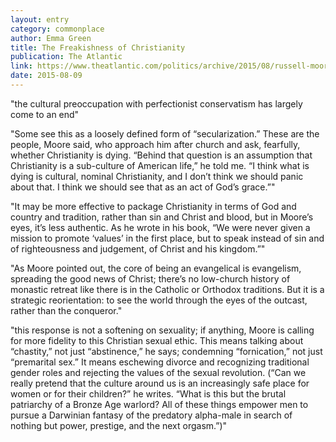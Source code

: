 ```yaml
---
layout: entry
category: commonplace
author: Emma Green
title: The Freakishness of Christianity
publication: The Atlantic
link: https://www.theatlantic.com/politics/archive/2015/08/russell-moore-christian-freaks/400265/
date: 2015-08-09
---
```


"the cultural preoccupation with perfectionist conservatism has largely come to an end"

"Some see this as a loosely defined form of “secularization.” These are the people, Moore said, who approach him after church and ask, fearfully, whether Christianity is dying. “Behind that question is an assumption that Christianity is a sub-culture of American life,” he told me. “I think what is dying is cultural, nominal Christianity, and I don’t think we should panic about that. I think we should see that as an act of God’s grace.”"

"It may be more effective to package Christianity in terms of God and country and tradition, rather than sin and Christ and blood, but in Moore’s eyes, it’s less authentic. As he wrote in his book, “We were never given a mission to promote ‘values’ in the first place, but to speak instead of sin and of righteousness and judgement, of Christ and his kingdom.”"

"As Moore pointed out, the core of being an evangelical is evangelism, spreading the good news of Christ; there’s no low-church history of monastic retreat like there is in the Catholic or Orthodox traditions. But it is a strategic reorientation: to see the world through the eyes of the outcast, rather than the conqueror."

"this response is not a softening on sexuality; if anything, Moore is calling for more fidelity to this Christian sexual ethic. This means talking about “chastity,” not just “abstinence,” he says; condemning “fornication,” not just “premarital sex.” It means eschewing divorce and recognizing traditional gender roles and rejecting the values of the sexual revolution. (“Can we really pretend that the culture around us is an increasingly safe place for women or for their children?” he writes. “What is this but the brutal patriarchy of a Bronze Age warlord? All of these things empower men to pursue a Darwinian fantasy of the predatory alpha-male in search of nothing but power, prestige, and the next orgasm.”)"